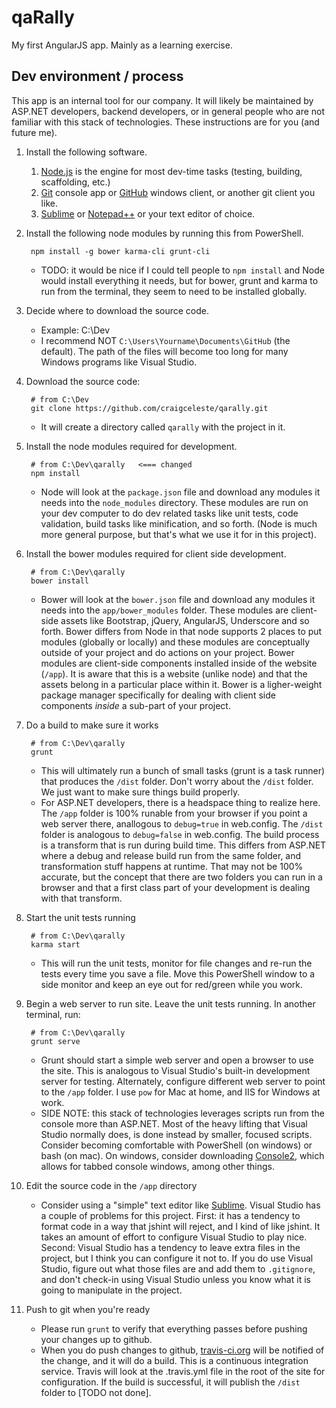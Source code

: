 qaRally
=======
My first AngularJS app. Mainly as a learning exercise.

Dev environment / process
-------------------------
This app is an internal tool for our company. It will likely be maintained by ASP.NET developers, backend developers, or in general people who are not familiar with this stack of technologies. These instructions are for you (and future me).

1. Install the following software.

    1. [Node.js] is the engine for most dev-time tasks (testing, building, scaffolding, etc.)
    1. [Git] console app or [GitHub] windows client, or another git client you like.
    1. [Sublime] or [Notepad++] or your text editor of choice.

1. Install the following node modules by running this from PowerShell.

        npm install -g bower karma-cli grunt-cli
   * TODO: it would be nice if I could tell people to `npm install` and Node would install everything it needs, but for bower, grunt and karma to run from the terminal, they seem to need to be installed globally.
   
1. Decide where to download the source code.
   * Example: C:\Dev
   * I recommend NOT `C:\Users\Yourname\Documents\GitHub` (the default). The path of the files will become too long for many Windows programs like Visual Studio.

1. Download the source code:

        # from C:\Dev
        git clone https://github.com/craigceleste/qarally.git
   * It will create a directory called `qarally` with the project in it.

1. Install the node modules required for development.

        # from C:\Dev\qarally   <=== changed
        npm install
   * Node will look at the `package.json` file and download any modules it needs into the `node_modules` directory. These modules are run on your dev computer to do dev related tasks like unit tests, code validation, build tasks like minification, and so forth. (Node is much more general purpose, but that's what we use it for in this project).

1. Install the bower modules required for client side development.

        # from C:\Dev\qarally
        bower install
   * Bower will look at the `bower.json` file and download any modules it needs into the `app/bower_modules` folder. These modules are client-side assets like Bootstrap, jQuery, AngularJS, Underscore and so forth. Bower differs from Node in that node supports 2 places to put modules (globally or locally) and these modules are conceptually outside of your project and do actions on your project. Bower modules are client-side components installed inside of the website (`/app`). It is aware that this is a website (unlike node) and that the assets belong in a particular place within it. Bower is a ligher-weight package manager specifically for dealing with client side components _inside_ a sub-part of your project.

1. Do a build to make sure it works

        # from C:\Dev\qarally
        grunt
   * This will ultimately run a bunch of small tasks (grunt is a task runner) that produces the `/dist` folder. Don't worry about the `/dist` folder. We just want to make sure things build properly.
   * For ASP.NET developers, there is a headspace thing to realize here. The `/app` folder is 100% runable from your browser if you point a web server there, anallogous to `debug=true` in web.config. The `/dist` folder is analogous to `debug=false` in web.config. The build process is a transform that is run during build time. This differs from ASP.NET where a debug and release build run from the same folder, and transformation stuff happens at runtime. That may not be 100% accurate, but the concept that there are two folders you can run in a browser and that a first class part of your development is dealing with that transform.

1. Start the unit tests running

        # from C:\Dev\qarally
        karma start
    * This will run the unit tests, monitor for file changes and re-run the tests every time you save a file. Move this PowerShell window to a side monitor and keep an eye out for red/green while you work.

1. Begin a web server to run site. Leave the unit tests running. In another terminal, run:

        # from C:\Dev\qarally
        grunt serve
   * Grunt should start a simple web server and open a browser to use the site. This is analogous to Visual Studio's built-in development server for testing. Alternately, configure different web server to point to the `/app` folder. I use `pow` for Mac at home, and IIS for Windows at work.
   * SIDE NOTE: this stack of technologies leverages scripts run from the console more than ASP.NET. Most of the heavy lifting that Visual Studio normally does, is done instead by smaller, focused scripts. Consider becoming comfortable with PowerShell (on windows) or bash (on mac). On windows, consider downloading [Console2], which allows for tabbed console windows, among other things.

1. Edit the source code in the `/app` directory
   * Consider using a "simple" text editor like [Sublime]. Visual Studio has a couple of problems for this project. First: it has a tendency to format code in a way that jshint will reject, and I kind of like jshint. It takes an amount of effort to configure Visual Studio to play nice. Second: Visual Studio has a tendency to leave extra files in the project, but I think you can configure it not to. If you do use Visual Studio, figure out what those files are and add them to `.gitignore`, and don't check-in using Visual Studio unless you know what it is going to manipulate in the project.

1. Push to git when you're ready
   * Please run `grunt` to verify that everything passes before pushing your changes up to github.
   * When you do push changes to github, [travis-ci.org] will be notified of the change, and it will do a build. This is a continuous integration service. Travis will look at the .travis.yml file in the root of the site for configuration. If the build is successful, it will publish the `/dist` folder to [TODO not done].


[Console2]:http://sourceforge.net/projects/console/
[FireFox]:http://www.mozilla.org/en-US/firefox/new/
[Git]:http://git-scm.com/downloads
[GitHub]:https://help.github.com/articles/set-up-git
[Google Chrome]:https://www.google.com/intl/en_uk/chrome/browser/
[Node.js]:http://nodejs.org/
[Notepad++]:http://notepad-plus-plus.org/
[Sublime]:http://www.sublimetext.com/
[travis-ci.org]:http://travis-ci.org

